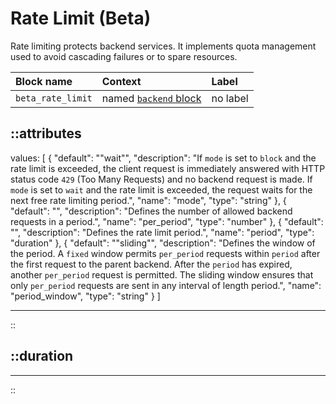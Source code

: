 # Rate Limit (Beta)

Rate limiting protects backend services. It implements quota management used to avoid cascading failures or to spare resources.

| Block name        | Context                                               | Label    |
|:------------------|:------------------------------------------------------|:---------|
| `beta_rate_limit` | named [`backend` block](/configuration/block/backend) | no label |

::attributes
---
values: [
  {
    "default": "\"wait\"",
    "description": "If `mode` is set to `block` and the rate limit is exceeded, the client request is immediately answered with HTTP status code `429` (Too Many Requests) and no backend request is made. If `mode` is set to `wait` and the rate limit is exceeded, the request waits for the next free rate limiting period.",
    "name": "mode",
    "type": "string"
  },
  {
    "default": "",
    "description": "Defines the number of allowed backend requests in a period.",
    "name": "per_period",
    "type": "number"
  },
  {
    "default": "",
    "description": "Defines the rate limit period.",
    "name": "period",
    "type": "duration"
  },
  {
    "default": "\"sliding\"",
    "description": "Defines the window of the period. A `fixed` window permits `per_period` requests within `period` after the first request to the parent backend. After the `period` has expired, another `per_period` request is permitted. The sliding window ensures that only `per_period` requests are sent in any interval of length period.",
    "name": "period_window",
    "type": "string"
  }
]

---
::

::duration
---
---
::
